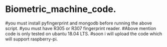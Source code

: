 # Biometric_machine_code.
#you must install pyfingerprint and mongodb before running the above script.
#you must have R305 or R307 fingerprint reader.
#Above mention code is only tested on ubantu 18.04 LTS.
#soon i will upload the code which will support raspberry-pi.

